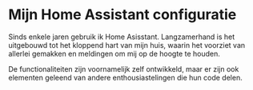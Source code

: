 # Mijn Home Assistant configuratie
Sinds enkele jaren gebruik ik Home Asisstant. Langzamerhand is het uitgebouwd tot het kloppend hart van mijn huis, waarin het voorziet van allerlei gemakken en meldingen om mij op de hoogte te houden.

De functionaliteiten zijn voornamelijk zelf ontwikkeld, maar er zijn ook elementen geleend van andere enthousiastelingen die hun code delen.
